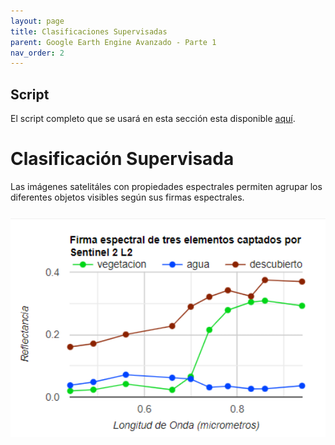 ```yaml
---
layout: page
title: Clasificaciones Supervisadas
parent: Google Earth Engine Avanzado - Parte 1
nav_order: 2
---
```


## Script
El script completo que se usará en esta sección esta disponible [aquí]().

# Clasificación Supervisada

Las imágenes satelitáles con propiedades espectrales permiten agrupar los diferentes objetos visibles según sus firmas espectrales.

<img align="center" src="../../images/gee-avanzado/02_fig1.png" vspace="10" width="600">
